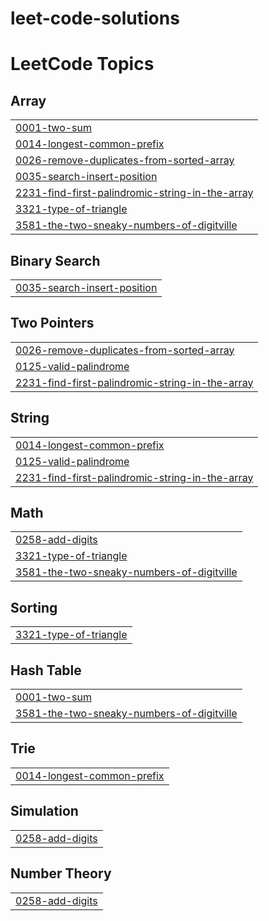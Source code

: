 # leet-code-solutions
<!---LeetCode Topics Start-->
# LeetCode Topics
## Array
|  |
| ------- |
| [0001-two-sum](https://github.com/midhun123758/leet-code-solutions/tree/master/0001-two-sum) |
| [0014-longest-common-prefix](https://github.com/midhun123758/leet-code-solutions/tree/master/0014-longest-common-prefix) |
| [0026-remove-duplicates-from-sorted-array](https://github.com/midhun123758/leet-code-solutions/tree/master/0026-remove-duplicates-from-sorted-array) |
| [0035-search-insert-position](https://github.com/midhun123758/leet-code-solutions/tree/master/0035-search-insert-position) |
| [2231-find-first-palindromic-string-in-the-array](https://github.com/midhun123758/leet-code-solutions/tree/master/2231-find-first-palindromic-string-in-the-array) |
| [3321-type-of-triangle](https://github.com/midhun123758/leet-code-solutions/tree/master/3321-type-of-triangle) |
| [3581-the-two-sneaky-numbers-of-digitville](https://github.com/midhun123758/leet-code-solutions/tree/master/3581-the-two-sneaky-numbers-of-digitville) |
## Binary Search
|  |
| ------- |
| [0035-search-insert-position](https://github.com/midhun123758/leet-code-solutions/tree/master/0035-search-insert-position) |
## Two Pointers
|  |
| ------- |
| [0026-remove-duplicates-from-sorted-array](https://github.com/midhun123758/leet-code-solutions/tree/master/0026-remove-duplicates-from-sorted-array) |
| [0125-valid-palindrome](https://github.com/midhun123758/leet-code-solutions/tree/master/0125-valid-palindrome) |
| [2231-find-first-palindromic-string-in-the-array](https://github.com/midhun123758/leet-code-solutions/tree/master/2231-find-first-palindromic-string-in-the-array) |
## String
|  |
| ------- |
| [0014-longest-common-prefix](https://github.com/midhun123758/leet-code-solutions/tree/master/0014-longest-common-prefix) |
| [0125-valid-palindrome](https://github.com/midhun123758/leet-code-solutions/tree/master/0125-valid-palindrome) |
| [2231-find-first-palindromic-string-in-the-array](https://github.com/midhun123758/leet-code-solutions/tree/master/2231-find-first-palindromic-string-in-the-array) |
## Math
|  |
| ------- |
| [0258-add-digits](https://github.com/midhun123758/leet-code-solutions/tree/master/0258-add-digits) |
| [3321-type-of-triangle](https://github.com/midhun123758/leet-code-solutions/tree/master/3321-type-of-triangle) |
| [3581-the-two-sneaky-numbers-of-digitville](https://github.com/midhun123758/leet-code-solutions/tree/master/3581-the-two-sneaky-numbers-of-digitville) |
## Sorting
|  |
| ------- |
| [3321-type-of-triangle](https://github.com/midhun123758/leet-code-solutions/tree/master/3321-type-of-triangle) |
## Hash Table
|  |
| ------- |
| [0001-two-sum](https://github.com/midhun123758/leet-code-solutions/tree/master/0001-two-sum) |
| [3581-the-two-sneaky-numbers-of-digitville](https://github.com/midhun123758/leet-code-solutions/tree/master/3581-the-two-sneaky-numbers-of-digitville) |
## Trie
|  |
| ------- |
| [0014-longest-common-prefix](https://github.com/midhun123758/leet-code-solutions/tree/master/0014-longest-common-prefix) |
## Simulation
|  |
| ------- |
| [0258-add-digits](https://github.com/midhun123758/leet-code-solutions/tree/master/0258-add-digits) |
## Number Theory
|  |
| ------- |
| [0258-add-digits](https://github.com/midhun123758/leet-code-solutions/tree/master/0258-add-digits) |
<!---LeetCode Topics End-->